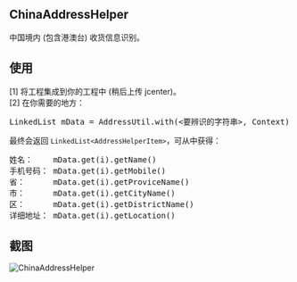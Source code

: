 ## ChinaAddressHelper  
中国境内 (包含港澳台) 收货信息识别。  
  
## 使用  
[1] 将工程集成到你的工程中 (稍后上传 jcenter)。  
[2] 在你需要的地方：  
<pre>
LinkedList<AddressHelperItem> mData = AddressUtil.with(<要辨识的字符串>, Context);
</pre>
最终会返回 `LinkedList<AddressHelperItem>`，可从中获得：  
<pre>
姓名：　　 mData.get(i).getName()
手机号码： mData.get(i).getMobile()
省：　　　 mData.get(i).getProviceName()
市：　　　 mData.get(i).getCityName()
区：　　　 mData.get(i).getDistrictName()
详细地址： mData.get(i).getLocation()
</pre>

## 截图  
![ChinaAddressHelper](https://raw.githubusercontent.com/yuki-ryoko/ChinaAddressHelper/master/img/Screenshot_1504496415.png)  
  